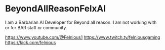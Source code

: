 # BeyondAllReasonFelxAI
I am a Barbarian AI Developer for Beyond all reason. I am not working with or for BAR staff or community.

https://www.youtube.com/@Felnious1
https://www.twitch.tv/felniousgaming
https://kick.com/felnious
